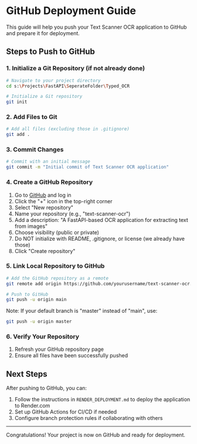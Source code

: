 # GitHub Deployment Guide

This guide will help you push your Text Scanner OCR application to GitHub and prepare it for deployment.

## Steps to Push to GitHub

### 1. Initialize a Git Repository (if not already done)

```bash
# Navigate to your project directory
cd s:\Projects\FastAPI\SeperateFolder\Typed_OCR

# Initialize a Git repository
git init
```

### 2. Add Files to Git

```bash
# Add all files (excluding those in .gitignore)
git add .
```

### 3. Commit Changes

```bash
# Commit with an initial message
git commit -m "Initial commit of Text Scanner OCR application"
```

### 4. Create a GitHub Repository

1. Go to [GitHub](https://github.com/) and log in
2. Click the "+" icon in the top-right corner
3. Select "New repository"
4. Name your repository (e.g., "text-scanner-ocr")
5. Add a description: "A FastAPI-based OCR application for extracting text from images"
6. Choose visibility (public or private)
7. Do NOT initialize with README, .gitignore, or license (we already have those)
8. Click "Create repository"

### 5. Link Local Repository to GitHub

```bash
# Add the GitHub repository as a remote
git remote add origin https://github.com/yourusername/text-scanner-ocr.git

# Push to GitHub
git push -u origin main
```

Note: If your default branch is "master" instead of "main", use:

```bash
git push -u origin master
```

### 6. Verify Your Repository

1. Refresh your GitHub repository page
2. Ensure all files have been successfully pushed

## Next Steps

After pushing to GitHub, you can:

1. Follow the instructions in `RENDER_DEPLOYMENT.md` to deploy the application to Render.com
2. Set up GitHub Actions for CI/CD if needed
3. Configure branch protection rules if collaborating with others

---

Congratulations! Your project is now on GitHub and ready for deployment.
